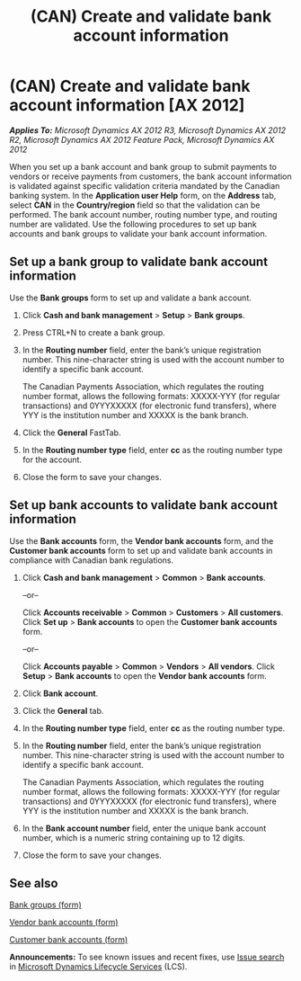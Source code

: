 ﻿---
title: (CAN) Create and validate bank account information
TOCTitle: (CAN) Create and validate bank account information
ms:assetid: 8964262f-1a1f-4710-987c-f1e0093fb023
ms:mtpsurl: https://technet.microsoft.com/en-us/library/Hh209343(v=AX.60)
ms:contentKeyID: 36058460
ms.date: 04/18/2014
mtps_version: v=AX.60
f1_keywords:
- Canada
- validate bank account
---

# (CAN) Create and validate bank account information [AX 2012]


_**Applies To:** Microsoft Dynamics AX 2012 R3, Microsoft Dynamics AX 2012 R2, Microsoft Dynamics AX 2012 Feature Pack, Microsoft Dynamics AX 2012_

When you set up a bank account and bank group to submit payments to vendors or receive payments from customers, the bank account information is validated against specific validation criteria mandated by the Canadian banking system. In the **Application user Help** form, on the **Address** tab, select **CAN** in the **Country/region** field so that the validation can be performed. The bank account number, routing number type, and routing number are validated. Use the following procedures to set up bank accounts and bank groups to validate your bank account information.

## Set up a bank group to validate bank account information

Use the **Bank groups** form to set up and validate a bank account.

1.  Click **Cash and bank management** \> **Setup** \> **Bank groups**.

2.  Press CTRL+N to create a bank group.

3.  In the **Routing number** field, enter the bank’s unique registration number. This nine-character string is used with the account number to identify a specific bank account.
    
    The Canadian Payments Association, which regulates the routing number format, allows the following formats: XXXXX-YYY (for regular transactions) and 0YYYXXXXX (for electronic fund transfers), where YYY is the institution number and XXXXX is the bank branch.

4.  Click the **General** FastTab.

5.  In the **Routing number type** field, enter **cc** as the routing number type for the account.

6.  Close the form to save your changes.

## Set up bank accounts to validate bank account information

Use the **Bank accounts** form, the **Vendor bank accounts** form, and the **Customer bank accounts** form to set up and validate bank accounts in compliance with Canadian bank regulations.

1.  Click **Cash and bank management** \> **Common** \> **Bank accounts**.
    
    –or–
    
    Click **Accounts receivable** \> **Common** \> **Customers** \> **All customers**. Click **Set up** \> **Bank accounts** to open the **Customer bank accounts** form.
    
    –or–
    
    Click **Accounts payable** \> **Common** \> **Vendors** \> **All vendors**. Click **Setup** \> **Bank accounts** to open the **Vendor bank accounts** form.

2.  Click **Bank account**.

3.  Click the **General** tab.

4.  In the **Routing number type** field, enter **cc** as the routing number type.

5.  In the **Routing number** field, enter the bank’s unique registration number. This nine-character string is used with the account number to identify a specific bank account.
    
    The Canadian Payments Association, which regulates the routing number format, allows the following formats: XXXXX-YYY (for regular transactions) and 0YYYXXXXX (for electronic fund transfers), where YYY is the institution number and XXXXX is the bank branch.

6.  In the **Bank account number** field, enter the unique bank account number, which is a numeric string containing up to 12 digits.

7.  Close the form to save your changes.

## See also

[Bank groups (form)](https://technet.microsoft.com/en-us/library/aa571457\(v=ax.60\))

[Vendor bank accounts (form)](https://technet.microsoft.com/en-us/library/aa589805\(v=ax.60\))

[Customer bank accounts (form)](https://technet.microsoft.com/en-us/library/aa575695\(v=ax.60\))

  
**Announcements:** To see known issues and recent fixes, use [Issue search](http://go.microsoft.com/fwlink/?linkid=389258) in [Microsoft Dynamics Lifecycle Services](http://go.microsoft.com/fwlink/?linkid=306505) (LCS).

